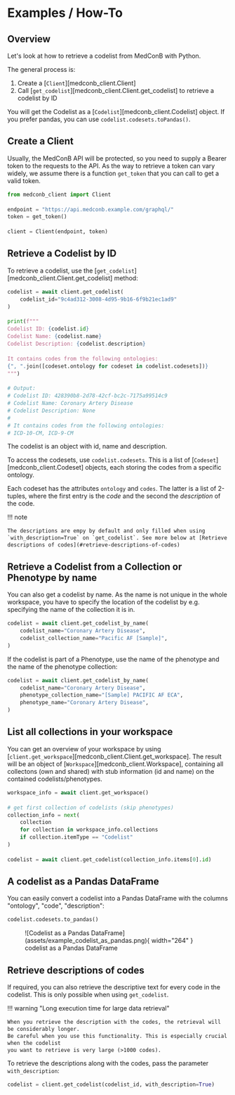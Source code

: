 # Examples / How-To

## Overview

Let's look at how to retrieve a codelist from MedConB with Python.

The general process is:

1. Create a [`Client`][medconb_client.Client]
2. Call [`get_codelist`][medconb_client.Client.get_codelist] to retrieve a codelist by ID

You will get the Codelist as a [`Codelist`][medconb_client.Codelist] object. If you prefer pandas, you can use `codelist.codesets.toPandas()`.

## Create a Client

Usually, the MedConB API will be protected, so you need to supply a Bearer token to the requests to the API. As the way to retrieve a token can vary widely, we assume there is a function `get_token` that you can call to get a valid token.

```python
from medconb_client import Client

endpoint = "https://api.medconb.example.com/graphql/"
token = get_token()

client = Client(endpoint, token)
```

## Retrieve a Codelist by ID

To retrieve a codelist, use the [`get_codelist`][medconb_client.Client.get_codelist] method:

```python
codelist = await client.get_codelist(
    codelist_id="9c4ad312-3008-4d95-9b16-6f9b21ec1ad9"
)

print(f"""
Codelist ID: {codelist.id}
Codelist Name: {codelist.name}
Codelist Description: {codelist.description}

It contains codes from the following ontologies:
{", ".join([codeset.ontology for codeset in codelist.codesets])}
""")

# Output:
# Codelist ID: 428390b8-2d78-42cf-bc2c-7175a99514c9
# Codelist Name: Coronary Artery Disease
# Codelist Description: None
#
# It contains codes from the following ontologies:
# ICD-10-CM, ICD-9-CM
```

The codelist is an object with id, name and description.

To access the codesets, use `codelist.codesets`. This is a list of [`Codeset`][medconb_client.Codeset] objects, each storing the codes from a specific ontology.

Each codeset has the attributes `ontology` and `codes`. The latter is a list of 2-tuples, where the first entry is the _code_ and the second the _description_ of the code.

!!! note

    The descriptions are empy by default and only filled when using `with_description=True` on `get_codelist`. See more below at [Retrieve descriptions of codes](#retrieve-descriptions-of-codes)

## Retrieve a Codelist from a Collection or Phenotype by name

You can also get a codelist by name. As the name is not unique in the whole workspace, you have to specify the location of the codelist by e.g. specifying the name of the collection it is in.

```python
codelist = await client.get_codelist_by_name(
    codelist_name="Coronary Artery Disease",
    codelist_collection_name="Pacific AF [Sample]",
)
```

If the codelist is part of a Phenotype, use the name of the phenotype and the name of the phenotype collection:

```python
codelist = await client.get_codelist_by_name(
    codelist_name="Coronary Artery Disease",
    phenotype_collection_name="[Sample] PACIFIC AF ECA",
    phenotype_name="Coronary Artery Disease",
)
```

## List all collections in your workspace

You can get an overview of your workspace by using [`client.get_workspace`][medconb_client.Client.get_workspace]. The result will be an object of [`Workspace`][medconb_client.Workspace], containing all collectons (own and shared) with stub information (id and name) on the contained codelists/phenotypes.

```python
workspace_info = await client.get_workspace()

# get first collection of codelists (skip phenotypes)
collection_info = next(
    collection
    for collection in workspace_info.collections
    if collection.itemType == "Codelist"
)

codelist = await client.get_codelist(collection_info.items[0].id)
```

## A codelist as a Pandas DataFrame

You can easily convert a codelist into a Pandas DataFrame with the columns "ontology", "code", "description":

```python
codelist.codesets.to_pandas()
```

<figure markdown="span">
  ![Codelist as a Pandas DataFrame](assets/example_codelist_as_pandas.png){ width="264" }
  <figcaption>codelist as a Pandas DataFrame</figcaption>
</figure>

## Retrieve descriptions of codes

If required, you can also retrieve the descriptive text for every code in the codelist. This is only possible when using `get_codelist`.

!!! warning "Long execution time for large data retrieval"

    When you retrieve the description with the codes, the retrieval will be considerably longer.
    Be careful when you use this functionality. This is especially crucial when the codelist
    you want to retrieve is very large (>1000 codes).

To retrieve the descriptions along with the codes, pass the parameter `with_description`:

```python
codelist = client.get_codelist(codelist_id, with_description=True)
```
